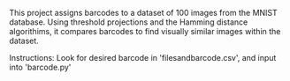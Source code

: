 This project assigns barcodes to a dataset of 100 images from the MNIST database. 
Using threshold projections and the Hamming distance algorithims, it compares barcodes to find visually similar images within the dataset. 

Instructions: Look for desired barcode in 'filesandbarcode.csv', and input into 'barcode.py'